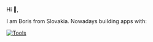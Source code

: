 Hi 👋,

I am Boris from Slovakia.
Nowadays building apps with:

[![Tools](https://skillicons.dev/icons?i=vscode,vue,laravel,pinia)](https://borisvicena.github.io)
